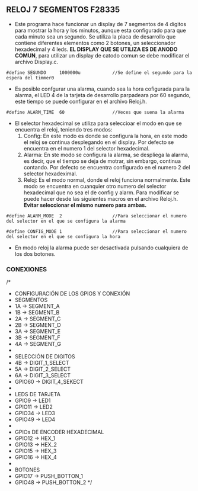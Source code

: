 ## RELOJ 7 SEGMENTOS F28335

* Este programa hace funcionar un display de 7 segmentos de 4 digitos para mostrar la hora y los minutos, aunque esta configurado para que cada minuto sea un segundo. Se utiliza la placa de desarrollo que contiene diferentes elementos como 2 botones, un seleccionador hexadecimal y 4 leds. 
**EL DISPLAY QUE SE UTILIZA ES DE ANODO COMUN**, para utilizar un display de catodo comun se debe modificar el archivo Display.c.

``#define SEGUNDO     1000000u            //Se define el segundo para la espera del timmer0``

* Es posible confgurar una alarma, cuando sea la hora cofigurada para la alarma, el LED 4 de la tarjeta de desarrollo parpadeara por 60 segundo, este tiempo se puede configurar en el archivo Reloj.h.

``#define ALARM_TIME  60                  //Veces que suena la alarma``

* El selector hexadecimal se utiliza para seleccioar el modo en que se encuentra el reloj, teniendo tres modos:
    1. Config: En este modo es donde se configura la hora, en este modo el reloj se continua desplegando en el display. Por defecto se encuentra en el numero 1 del selector hexadecimal.
    2. Alarma: En ste modo se configura la alarma, se despliega la alarma, es decir, que el tiempo se deja de motrar, sin embargo, continua contando. Por defecto se encuentra configurado en el numero 2 del selector hexadeximal.
    3. Reloj: Es el modo normal, donde el reloj funciona normalmente. Este modo se encuentra en cuanquier otro numero del selector hexadecimal que no sea el de config y alarm.
Para modificar se puede hacer desde las siguientes macros en el archivo Reloj.h. **Evitar seleccionar el mismo numero para ambas.**

``#define ALARM_MODE  2                   //Para seleccionar el numero del selector en el que se configura la alarma``

``#define CONFIG_MODE 1                   //Para seleccionar el numero del selector en el que se configura la hora``

* En modo reloj la alarma puede ser desactivada pulsando cualquiera de los dos botones.

### CONEXIONES

/*
 * CONFIGURACIÓN DE LOS GPIOS Y CONEXIÓN
 * SEGMENTOS
 * 1A -> SEGMENT_A
 * 1B -> SEGMENT_B
 * 2A -> SEGMENT_C
 * 2B -> SEGMENT_D
 * 3A -> SEGMENT_E
 * 3B -> SEGMENT_F
 * 4A -> SEGMENT_G
 *
 * SELECCIÓN DE DIGITOS
 * 4B -> DIGIT_1_SELECT
 * 5A -> DIGIT_2_SELECT
 * 6A -> DIGIT_3_SELECT
 * GPIO60 -> DIGIT_4_SEKECT
 *
 * LEDS DE TARJETA
 * GPIO9 -> LED1
 * GPIO11 -> LED2
 * GPIO34 -> LED3
 * GPIO49 -> LED4
 *
 * GPIOs DE ENCODER HEXADECIMAL
 * GPIO12 -> HEX_1
 * GPIO13 -> HEX_2
 * GPIO15 -> HEX_3
 * GPIO16 -> HEX_4
 *
 * BOTONES
 * GPIO17 -> PUSH_BOTTON_1
 * GPIO48 -> PUSH_BOTTON_2
 */


